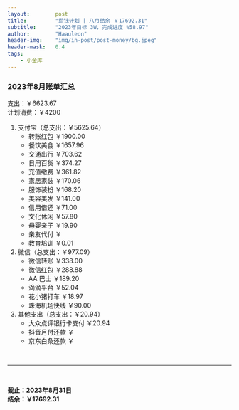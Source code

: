 ```yaml
---
layout:        post
title:         "攒钱计划 | 八月结余 ￥17692.31"
subtitle:      "2023年目标 3W，完成进度 %58.97"
author:        "Haauleon"
header-img:    "img/in-post/post-money/bg.jpeg"
header-mask:   0.4
tags:
    - 小金库
---
```


### 2023年8月账单汇总             
支出：￥6623.67                                                  
计划消费：￥4200        

1. 支付宝（总支出：￥5625.64）   
    - 转账红包 ￥1900.00   
    - 餐饮美食 ￥1657.96           
    - 交通出行 ￥703.62           
    - 日用百货 ￥374.27                                
    - 充值缴费 ￥361.82                                      
    - 家居家装 ￥170.06       
    - 服饰装扮 ￥168.20    
    - 美容美发 ￥141.00                                             
    - 信用借还 ￥71.00        
    - 文化休闲 ￥57.80                                       
    - 母婴亲子 ￥19.90                                               
    - 亲友代付 ￥         
    - 教育培训 ￥0.01        
2. 微信（总支出：￥977.09）        
    - 微信转账 ￥338.00          
    - 微信红包 ￥288.88           
    - AA 巴士 ￥189.20           
    - 滴滴平台 ￥52.04                                    
    - 花小猪打车 ￥18.97                            
    - 珠海机场快线 ￥90.00                          
3. 其他支出（总支出：￥20.94）     
    - 大众点评银行卡支付 ￥20.94                            
    - 抖音月付还款 ￥    
    - 京东白条还款 ￥   

<br>

---

<br>

**截止：2023年8月31日**      
**结余：￥17692.31**        